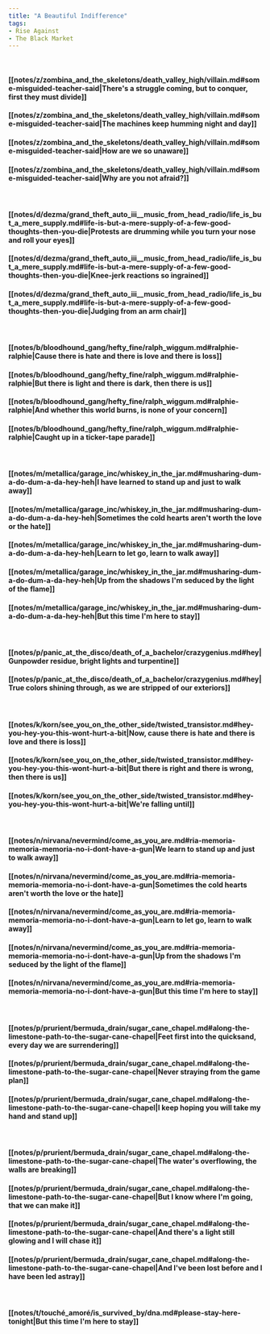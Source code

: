 ```yaml
---
title: "A Beautiful Indifference"
tags:
- Rise Against
- The Black Market
---
```

&nbsp;
#### [[notes/z/zombina_and_the_skeletons/death_valley_high/villain.md#some-misguided-teacher-said|There's a struggle coming, but to conquer, first they must divide]]
#### [[notes/z/zombina_and_the_skeletons/death_valley_high/villain.md#some-misguided-teacher-said|The machines keep humming night and day]]
#### [[notes/z/zombina_and_the_skeletons/death_valley_high/villain.md#some-misguided-teacher-said|How are we so unaware]]
#### [[notes/z/zombina_and_the_skeletons/death_valley_high/villain.md#some-misguided-teacher-said|Why are you not afraid?]]
&nbsp;
#### [[notes/d/dezma/grand_theft_auto_iii__music_from_head_radio/life_is_but_a_mere_supply.md#life-is-but-a-mere-supply-of-a-few-good-thoughts-then-you-die|Protests are drumming while you turn your nose and roll your eyes]]
#### [[notes/d/dezma/grand_theft_auto_iii__music_from_head_radio/life_is_but_a_mere_supply.md#life-is-but-a-mere-supply-of-a-few-good-thoughts-then-you-die|Knee-jerk reactions so ingrained]]
#### [[notes/d/dezma/grand_theft_auto_iii__music_from_head_radio/life_is_but_a_mere_supply.md#life-is-but-a-mere-supply-of-a-few-good-thoughts-then-you-die|Judging from an arm chair]]
&nbsp;
#### [[notes/b/bloodhound_gang/hefty_fine/ralph_wiggum.md#ralphie-ralphie|Cause there is hate and there is love and there is loss]]
#### [[notes/b/bloodhound_gang/hefty_fine/ralph_wiggum.md#ralphie-ralphie|But there is light and there is dark, then there is us]]
#### [[notes/b/bloodhound_gang/hefty_fine/ralph_wiggum.md#ralphie-ralphie|And whether this world burns, is none of your concern]]
#### [[notes/b/bloodhound_gang/hefty_fine/ralph_wiggum.md#ralphie-ralphie|Caught up in a ticker-tape parade]]
&nbsp;
#### [[notes/m/metallica/garage_inc/whiskey_in_the_jar.md#musharing-dum-a-do-dum-a-da-hey-heh|I have learned to stand up and just to walk away]]
#### [[notes/m/metallica/garage_inc/whiskey_in_the_jar.md#musharing-dum-a-do-dum-a-da-hey-heh|Sometimes the cold hearts aren't worth the love or the hate]]
#### [[notes/m/metallica/garage_inc/whiskey_in_the_jar.md#musharing-dum-a-do-dum-a-da-hey-heh|Learn to let go, learn to walk away]]
#### [[notes/m/metallica/garage_inc/whiskey_in_the_jar.md#musharing-dum-a-do-dum-a-da-hey-heh|Up from the shadows I'm seduced by the light of the flame]]
#### [[notes/m/metallica/garage_inc/whiskey_in_the_jar.md#musharing-dum-a-do-dum-a-da-hey-heh|But this time I'm here to stay]]
&nbsp;
#### [[notes/p/panic_at_the_disco/death_of_a_bachelor/crazygenius.md#hey|Gunpowder residue, bright lights and turpentine]]
#### [[notes/p/panic_at_the_disco/death_of_a_bachelor/crazygenius.md#hey|True colors shining through, as we are stripped of our exteriors]]
&nbsp;
#### [[notes/k/korn/see_you_on_the_other_side/twisted_transistor.md#hey-you-hey-you-this-wont-hurt-a-bit|Now, cause there is hate and there is love and there is loss]]
#### [[notes/k/korn/see_you_on_the_other_side/twisted_transistor.md#hey-you-hey-you-this-wont-hurt-a-bit|But there is right and there is wrong, then there is us]]
#### [[notes/k/korn/see_you_on_the_other_side/twisted_transistor.md#hey-you-hey-you-this-wont-hurt-a-bit|We're falling until]]
&nbsp;
#### [[notes/n/nirvana/nevermind/come_as_you_are.md#ria-memoria-memoria-memoria-no-i-dont-have-a-gun|We learn to stand up and just to walk away]]
#### [[notes/n/nirvana/nevermind/come_as_you_are.md#ria-memoria-memoria-memoria-no-i-dont-have-a-gun|Sometimes the cold hearts aren't worth the love or the hate]]
#### [[notes/n/nirvana/nevermind/come_as_you_are.md#ria-memoria-memoria-memoria-no-i-dont-have-a-gun|Learn to let go, learn to walk away]]
#### [[notes/n/nirvana/nevermind/come_as_you_are.md#ria-memoria-memoria-memoria-no-i-dont-have-a-gun|Up from the shadows I'm seduced by the light of the flame]]
#### [[notes/n/nirvana/nevermind/come_as_you_are.md#ria-memoria-memoria-memoria-no-i-dont-have-a-gun|But this time I'm here to stay]]
&nbsp;
#### [[notes/p/prurient/bermuda_drain/sugar_cane_chapel.md#along-the-limestone-path-to-the-sugar-cane-chapel|Feet first into the quicksand, every day we are surrendering]]
#### [[notes/p/prurient/bermuda_drain/sugar_cane_chapel.md#along-the-limestone-path-to-the-sugar-cane-chapel|Never straying from the game plan]]
#### [[notes/p/prurient/bermuda_drain/sugar_cane_chapel.md#along-the-limestone-path-to-the-sugar-cane-chapel|I keep hoping you will take my hand and stand up]]
&nbsp;
#### [[notes/p/prurient/bermuda_drain/sugar_cane_chapel.md#along-the-limestone-path-to-the-sugar-cane-chapel|The water's overflowing, the walls are breaking]]
#### [[notes/p/prurient/bermuda_drain/sugar_cane_chapel.md#along-the-limestone-path-to-the-sugar-cane-chapel|But I know where I'm going, that we can make it]]
#### [[notes/p/prurient/bermuda_drain/sugar_cane_chapel.md#along-the-limestone-path-to-the-sugar-cane-chapel|And there's a light still glowing and I will chase it]]
#### [[notes/p/prurient/bermuda_drain/sugar_cane_chapel.md#along-the-limestone-path-to-the-sugar-cane-chapel|And I've been lost before and I have been led astray]]
&nbsp;
#### [[notes/t/touché_amoré/is_survived_by/dna.md#please-stay-here-tonight|But this time I'm here to stay]]
